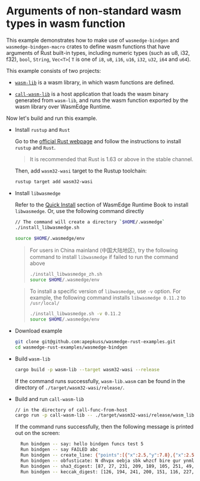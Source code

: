 # Arguments of non-standard wasm types in wasm function

This example demonstrates how to make use of `wasmedge-bindgen` and `wasmedge-bindgen-macro` crates to define wasm functions that have arguments of Rust built-in types, including numeric types (such as u8, i32, f32), `bool`,  `String`, `Vec<T>`( `T` is one of `i8`, `u8`, `i16`, `u16`, `i32`, `u32`, `i64` and `u64`).

This example consists of two projects:

- [`wasm-lib`](wasm-lib) is a wasm library, in which wasm functions are defined.

- [`call-wasm-lib`](call-wasm-lib) is a host application that loads the wasm binary generated from `wasm-lib`, and runs the wasm function exported by the wasm library over WasmEdge Runtime.

Now let's build and run this example.

- Install `rustup` and `Rust`

  Go to the [official Rust webpage](https://www.rust-lang.org/tools/install) and follow the instructions to install `rustup` and `Rust`.

  > It is recommended that Rust is 1.63 or above in the stable channel.

  Then, add `wasm32-wasi` target to the Rustup toolchain:

  ```bash
  rustup target add wasm32-wasi
  ```

- Install `libwasmedge`

  Refer to the [Quick Install](https://wasmedge.org/book/en/quick_start/install.html#quick-install) section of WasmEdge Runtime Book to install `libwasmedge`. Or, use the following command directly

  ```bash
  // The command will create a directory `$HOME/.wasmedge`
  ./install_libwasmedge.sh

  source $HOME/.wasmedge/env
  ```

  > For users in China mainland (中国大陆地区), try the following command to install `libwasmedge` if failed to run the command above
  >
  > ```bash
  > ./install_libwasmedge_zh.sh
  > source $HOME/.wasmedge/env
  > ```

  > To install a specific version of `libwasmedge`, use `-v` option. For example, the following command installs `libwasmedge 0.11.2` to `/usr/local/`
  >
  > ```bash
  > ./install_libwasmedge.sh -v 0.11.2
  > source $HOME/.wasmedge/env
  > ```

- Download example

  ```bash
  git clone git@github.com:apepkuss/wasmedge-rust-examples.git
  cd wasmedge-rust-examples/wasmedge-bindgen
  ```

- Build `wasm-lib`

  ```bash
  cargo build -p wasm-lib --target wasm32-wasi --release
  ```

  If the command runs successfully, `wasm-lib.wasm` can be found in the directory of `./target/wasm32-wasi/release/`.

- Build and run `call-wasm-lib`

  ```bash
  // in the directory of call-func-from-host
  cargo run -p call-wasm-lib -- ./target/wasm32-wasi/release/wasm_lib.wasm 5
  ```

  If the command runs successfully, then the following message is printed out on the screen:

  ```bash
    Run bindgen -- say: hello bindgen funcs test 5
    Run bindgen -- say FAILED abc
    Run bindgen -- create_line: {"points":[{"x":2.5,"y":7.8},{"x":2.5,"y":5.8}],"valid":true,"length":2.0,"desc":"A thin red line"}
    Run bindgen -- obfusticate: N dhvpx oebja sbk whzcf bire gur ynml qbt
    Run bindgen -- sha3_digest: [87, 27, 231, 209, 189, 105, 251, 49, 159, 10, 211, 250, 15, 159, 154, 181, 43, 218, 26, 141, 56, 199, 25, 45, 60, 10, 20, 163, 54, 211, 195, 203]
    Run bindgen -- keccak_digest: [126, 194, 241, 200, 151, 116, 227, 33, 216, 99, 159, 22, 107, 3, 177, 169, 216, 191, 114, 156, 174, 193, 32, 159, 246, 228, 245, 133, 52, 75, 55, 27]
  ```
